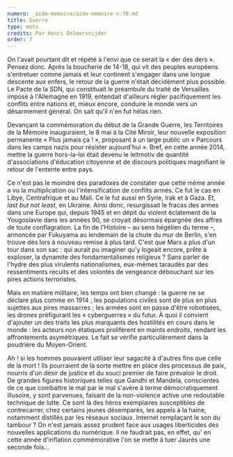 ```yaml
---
numero: _aide-memoire/aide-memoire-n-70.md
title: Guerre
type: mots
credits: Par Henri Deleersnijder
order: 7
---
```

On l'avait pourtant dit et répété à l'envi que ce serait la « der des ders ». Pensez donc. Après la boucherie de 14-18, qui vit des peuples européens s'entretuer comme jamais et leur continent s'engager dans une longue descente aux enfers, le retour de la guerre n'était décidément plus possible. Le Pacte de la SDN, qui constituait le préambule du traité de Versailles imposé à l'Allemagne en 1919, entendait d'ailleurs régler pacifiquement les conflits entre nations et, mieux encore, conduire le monde vers un désarmement général. On sait qu'il n'en fut hélas rien.

Devançant la commémoration du début de la Grande Guerre, les Territoires de la Mémoire inauguraient, le 8 mai à la Cité Miroir, leur nouvelle exposition permanente « Plus jamais ça ! », proposant à un large public un « Parcours dans les camps nazis pour résister aujourd'hui ». Bref, en cette année 2014, mettre la guerre hors-la-loi était devenu le leitmotiv de quantité d'associations d'éducation citoyenne et de discours politiques magnifiant le retour de l'entente entre pays.

Ce n'est pas le moindre des paradoxes de constater que cette même année a vu la multiplication ou l'intensification de conflits armés. Ce fut le cas en Libye, Centrafrique et au Mali. Ce le fut aussi en Syrie, Irak et à Gaza. Et, _last but not least_, en Ukraine. Ainsi donc, resurgissait le fracas des armes dans une Europe qui, depuis 1945 et en dépit du violent éclatement de la Yougoslavie dans les années 90, se croyait désormais épargnée des affres de toute conflagration. La fin de l'Histoire – au sens hégélien du terme –, annoncée par Fukuyama au lendemain de la chute du mur de Berlin, s'en trouve dès lors à nouveau remise à plus tard. C'est que Mars a plus d'un tour dans son sac : qui aurait pu imaginer qu'y logeait encore, prête à exploser, la dynamite des fondamentalismes religieux ? Sans parler de l'hydre des plus virulents nationalismes, eux-mêmes taraudés par des ressentiments recuits et des volontés de vengeance débouchant sur les pires actions terroristes.

Mais en matière militaire, les temps ont bien changé : la guerre ne se déclare plus comme en 1914 ; les populations civiles sont de plus en plus sujettes aux pires massacres ; les armées sont en passe d'être robotisées, les drones préfigurant les « cyberguerres » du futur. À quoi il convient d'ajouter un des traits les plus marquants des hostilités en cours dans le monde : les acteurs non étatiques prolifèrent en maints endroits, rendant les affrontements asymétriques. Le fait se vérifie particulièrement dans la poudrière du Moyen-Orient.

Ah ! si les hommes pouvaient utiliser leur sagacité à d'autres fins que celle de la mort ! Ils pourraient de la sorte mettre en place des processus de paix, nourris d'un désir de justice et du souci premier de faire prévaloir le droit. De grandes figures historiques telles que Gandhi et Mandela, conscientes de ce que combattre le mal par le mal s'avère à terme démocratiquement illusoire, y sont parvenues, faisant de la non-violence active une redoutable technique de lutte. Ce sont là des héros exemplaires susceptibles de contrecarrer, chez certains jeunes désemparés, les appels à la haine, notamment distillés par les réseaux sociaux. Internet remplaçant le son du tambour ? On n'est jamais assez prudent face aux usages liberticides des nouvelles applications du numérique. Il ne faudrait pas, en effet, qu' en cette année d'inflation commémorative l'on se mette à tuer Jaurès une seconde fois...
